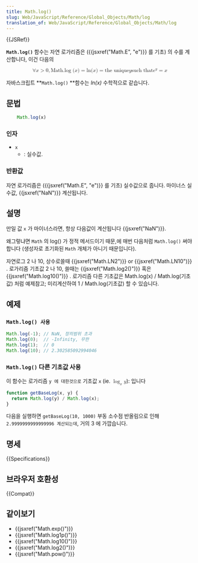 ```yaml
---
title: Math.log()
slug: Web/JavaScript/Reference/Global_Objects/Math/log
translation_of: Web/JavaScript/Reference/Global_Objects/Math/log
---
```

{{JSRef}}

**`Math.log()`** 함수는 자연 로가리즘은 ({{jsxref("Math.E", "e")}} 를 기초) 의 수를 계산합니다, 이건 다음의

<math display="block"><semantics><mrow><mo>∀</mo><mi>x</mi><mo>></mo><mn>0</mn><mo>,</mo><mstyle mathvariant="monospace"><mrow><mo lspace="0em" rspace="thinmathspace">Math.log</mo><mo stretchy="false">(</mo><mi>x</mi><mo stretchy="false">)</mo></mrow></mstyle><mo>=</mo><mo lspace="0em" rspace="0em">ln</mo><mo stretchy="false">(</mo><mi>x</mi><mo stretchy="false">)</mo><mo>=</mo><mtext>the unique</mtext><mspace width="thickmathspace"></mspace><mi>y</mi><mspace width="thickmathspace"></mspace><mtext>such that</mtext><mspace width="thickmathspace"></mspace><msup><mi>e</mi><mi>y</mi></msup><mo>=</mo><mi>x</mi></mrow><annotation encoding="TeX">\forall x > 0, \mathtt{\operatorname{Math.log}(x)} = \ln(x) = \text{고유값} \; y \; \text{같이} \; e^y = x</annotation></semantics></math>

자바스크립트 **`Math.log()` **함수는 _ln(x)_ 수학적으로 같습니다.

## 문법

```js
    Math.log(x)
```

### 인자

- `x`
  - : 실수값.

### 반환값

자연 로가리즘은 ({{jsxref("Math.E", "e")}} 를 기초) 실수값으로 줍니다. 마이너스 실수값, {{jsxref("NaN")}} 계산됩니다.

## 설명

만일 값 `x` 가 마이너스라면, 항상 다음값이 계산됩니다 {{jsxref("NaN")}}.

왜그렇냐면 `Math` 의 log() 가 정적 메서드이기 때문,에 매번 다음처럼 `Math.log()` 써야합니다 (생성자로 초기화된 `Math` 개체가 아니기 때문입니다).

자연로그 2 나 10, 상수로쓸때 {{jsxref("Math.LN2")}} or {{jsxref("Math.LN10")}} . 로가리즘 기초값 2 나 10, 쓸때는 {{jsxref("Math.log2()")}} 혹은 {{jsxref("Math.log10()")}} . 로가리즘 다른 기초값은 Math.log(x) / Math.log(기초값) 처럼 예제참고; 미리계산하여 1 / Math.log(기초값) 할 수 있습니다.

## 예제

### `Math.log() 사용`

```js
Math.log(-1); // NaN, 정의범위 초과
Math.log(0);  // -Infinity, 무한
Math.log(1);  // 0
Math.log(10); // 2.302585092994046
```

### `Math.log()` 다른 기초값 사용

이 함수는 로가리즘 `y 에 대한것으로` 기초값 `x` (ie. <math><semantics><mrow><msub><mo>log</mo><mi>x</mi></msub><mi>y</mi></mrow><annotation encoding="TeX">\log_x y</annotation></semantics></math>): 입니다

```js
function getBaseLog(x, y) {
  return Math.log(y) / Math.log(x);
}
```

다음을 실행하면 `getBaseLog(10, 1000)` 부동 소수점 반올림으로 인해 `2.9999999999999996 계산되는데`, 거의 3 에 가깝습니다.

## 명세

{{Specifications}}

## 브라우저 호환성

{{Compat}}

## 같이보기

- {{jsxref("Math.exp()")}}
- {{jsxref("Math.log1p()")}}
- {{jsxref("Math.log10()")}}
- {{jsxref("Math.log2()")}}
- {{jsxref("Math.pow()")}}
